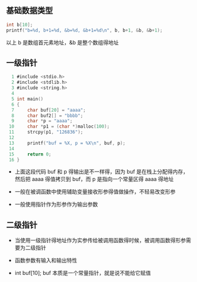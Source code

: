 ## 基础数据类型

```c
int b[10];
printf("b=%d, b+1=%d, &b=%d, &b+1=%d\n", b, b+1, &b, &b+1);
```

以上 b 是数组首元素地址，&b 是整个数组得地址



## 一级指针

```c
  1 #include <stdio.h>
  2 #include <stdlib.h>
  3 #include <string.h>
  4 
  5 int main()
  6 {
  7     char buf[20] = "aaaa";
  8     char buf2[] = "bbbb";
  9     char *p = "aaaa";
 10     char *p1 = (char *)malloc(100);
 11     strcpy(p1, "126836");
 12 
 13     printf("buf = %X, p = %X\n", buf, p);
 14 
 15     return 0;
 16 }
```

- 上面这段代码 buf 和 p 得输出是不一样得，因为 buf 是在栈上分配得内存，然后把 aaaa 得值拷贝到 buf，而 p 是指向一个常量区得 aaaa 得地址

- 一般在被调函数中使用辅助变量接收形参得值做操作，不轻易改变形参
- 一般使用指针作为形参作为输出参数

## 二级指针

- 当使用一级指针得地址作为实参传给被调用函数得时候，被调用函数得形参需要为二级指针

- 函数参数有输入和输出特性

- int buf[10];  buf 本质是一个常量指针，就是说不能给它赋值

